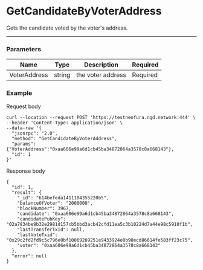 # GetCandidateByVoterAddress

Gets the candidate voted by the voter's address.
<hr>

### Parameters

|    Name    | Type | Description | Required |
| ---------- | --- |    ------    | ----|
| VoterAddress    | string |  the voter address| Required |


### Example

Request body

```
curl --location --request POST 'https://testneofura.ngd.network:444' \
--header 'Content-Type: application/json' \
--data-raw '{  
  "jsonrpc": "2.0",
  "method": "GetCandidateByVoterAddress",
  "params": {"VoterAddress":"0xaa606e99a6d1cb45ba34872864a3578c8a668143"},
  "id": 1
}'
```
Response body

```json5
{
  "id": 1,
  "result": {
    "_id": "614befeda1411184355220b5",
    "balanceOfVoter": "2000000",
    "blockNumber": 3967,
    "candidate": "0xaa606e99a6d1cb45ba34872864a3578c8a668143",
    "candidatePubKey": "02a7834be9b32e2981d157cb5bbd3acb42cfd11ea5c3b10224d7a44e98c5910f1b",
    "lastTransferTxid": null,
    "lastVoteTxid": "0x29c2fd2fd9c5c796e0bf10069269251e9433924e0b90ecd86614fe583ff23c75",
    "voter": "0xaa606e99a6d1cb45ba34872864a3578c8a668143"
  },
  "error": null
}
```
